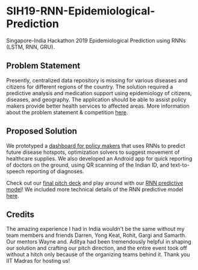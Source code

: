 # SIH19-RNN-Epidemiological-Prediction
Singapore-India Hackathon 2019 Epidemiological Prediction using RNNs (LSTM, RNN, GRU).

## Problem Statement
Presently, centralized data repository is missing for various diseases and citizens for different regions of the country. The solution required a predictive analysis and medication support using epidemiology of citizens, diseases, and geography. The application should be able to assist policy makers provide better health services to affected areas. More information about the problem statement & competition [here](https://www.mic.gov.in/si2019/).

## Proposed Solution
We prototyped a [dashboard for policy makers](https://github.com/pohyk123/SIH-Team4-dashboard) that uses RNNs to predict future disease hotspots, optimization solvers to suggest movement of healthcare supplies. We also developed an Android app for quick reporting of doctors on the ground, using QR scanning of the Indian ID, and text-to-speech reporting of diagnoses.

Check out our [final pitch deck](https://github.com/billptw/SIH19-RNN-Epidemiological-Prediction/blob/master/DrishyaAI.pdf) and play around with our [RNN predictive model](https://github.com/billptw/SIH19-RNN-Epidemiological-Prediction/blob/master/RNN_Prediction.ipynb)! We included more technical details of the RNN predictive model [here](https://github.com/billptw/SIH19-RNN-Epidemiological-Prediction/blob/master/RNN_Flu_Prediction_Details.pdf). 

## Credits
The amazing experience I had in India wouldn't be the same without my team members and friends Darren, Yong Keat, Rohit, Gargi and Samarth. Our mentors Wayne and. Aditya had been tremendously helpful in shaping our solution and crafting our pitch direction, and the entire event took off without a hitch only because of the organizing teams behind it. Thank you IIT Madras for hosting us!
